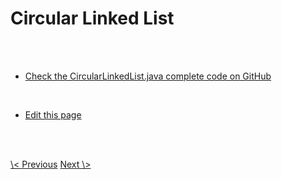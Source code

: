 # Circular Linked List


<br>
<br>

- <a class="blue" href="https://github.com/nisabmohd/DS-Implementations/blob/master/src/Lists/CircularLinkedLIst.java">Check the CircularLinkedList.java complete code on GitHub</a>

<br>

- <a class="blue" href="https://github.com/dsatease/ds-ease-react/blob/main/src/content/docs/circularll.md">Edit this page</a>

<br><br>

<div class="same-line-gap">
<a class="blue" href="/lists?topic=double-linked-list"> \< Previous</a>
<a class="blue" href="/lists?topic=stack">Next \> </a>
</div>


<br>
<br>
<br>
<br>